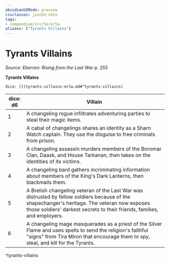 ```yaml
---
obsidianUIMode: preview
cssclasses: json5e-note
tags:
- compendium/src/5e/erlw
aliases: ["Tyrants Villains"]
---
```

# Tyrants Villains
*Source: Eberron: Rising from the Last War p. 255* 

**Tyrants Villains**

`dice: [](tyrants-villains-erlw.md#^tyrants-villains)`

| dice: d6 | Villain |
|----------|---------|
| 1 | A changeling rogue infiltrates adventuring parties to steal their magic items. |
| 2 | A cabal of changelings shares an identity as a Sharn Watch captain. They use the disguise to free criminals from prison. |
| 3 | A changeling assassin murders members of the Boromar Clan, Daask, and House Tarkanan, then takes on the identities of its victims. |
| 4 | A changeling bard gathers incriminating information about members of the King's Dark Lanterns, then blackmails them. |
| 5 | A Brelish changeling veteran of the Last War was distrusted by fellow soldiers because of the shapechanger's heritage. The veteran now exposes those soldiers' darkest secrets to their friends, families, and employers. |
| 6 | A changeling mage masquerades as a priest of the Silver Flame and uses spells to send the religion's faithful "signs" from Tira Miron that encourage them to spy, steal, and kill for the Tyrants. |
^tyrants-villains